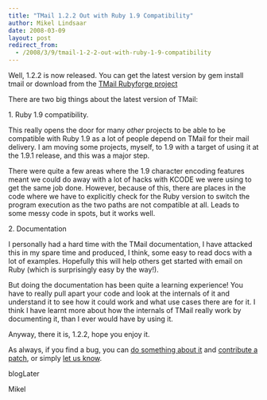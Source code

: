 ```yaml
---
title: "TMail 1.2.2 Out with Ruby 1.9 Compatibility"
author: Mikel Lindsaar
date: 2008-03-09
layout: post
redirect_from:
  - /2008/3/9/tmail-1-2-2-out-with-ruby-1-9-compatibility
---
```

Well, 1.2.2 is now released. You can get the latest version by gem
install tmail or download from the [TMail Rubyforge
project](http://rubyforge.org/frs/?group_id=4512&release_id=19945)

There are two big things about the latest version of TMail:

1\. Ruby 1.9 compatibility.

This really opens the door for many *other* projects to be able to be
compatible with Ruby 1.9 as a lot of people depend on TMail for their
mail delivery. I am moving some projects, myself, to 1.9 with a target
of using it at the 1.9.1 release, and this was a major step.

There were quite a few areas where the 1.9 character encoding features
meant we could do away with a lot of hacks with KCODE we were using to
get the same job done. However, because of this, there are places in the
code where we have to explicitly check for the Ruby version to switch
the program execution as the two paths are not compatible at all. Leads
to some messy code in spots, but it works well.

2\. Documentation

I personally had a hard time with the TMail documentation, I have
attacked this in my spare time and produced, I think, some easy to read
docs with a lot of examples. Hopefully this will help others get started
with email on Ruby (which is surprisingly easy by the way!).

But doing the documentation has been quite a learning experience! You
have to really pull apart your code and look at the internals of it and
understand it to see how it could work and what use cases there are for
it. I think I have learnt more about how the internals of TMail really
work by documenting it, than I ever would have by using it.

Anyway, there it is, 1.2.2, hope you enjoy it.

As always, if you find a bug, you can [do something about
it](https://lindsaar.net/2007/12/5/are-you-a-real-programmer) and
[contribute a
patch](https://lindsaar.net/2008/1/19/contributing-to-tmail), or simply
[let us know](http://rubyforge.org/tracker/?group_id=4512).

blogLater

Mikel

